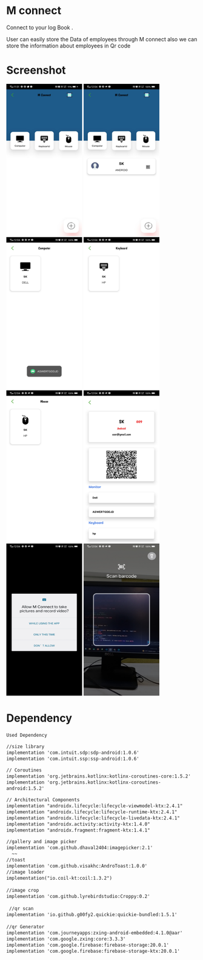 # M connect
Connect to your log Book .

User can easily store the Data of employees through M connect
also we can store the information about employees in Qr code

  
 # Screenshot
  <img width="200" height="400" src="https://github.com/Mr-Sarath/MConnect/blob/master/sample/Screenshot_20221010_113120.jpg">
   <img width="200" height="400" src="https://github.com/Mr-Sarath/MConnect/blob/master/sample/Screenshot_20221010_120411.jpg">
    <img width="200" height="400" src="https://github.com/Mr-Sarath/MConnect/blob/master/sample/Screenshot_20221010_120418.jpg">
    <img width="200" height="400" src="https://github.com/Mr-Sarath/MConnect/blob/master/sample/Screenshot_20221010_120423.jpg">
    <img width="200" height="400" src="https://github.com/Mr-Sarath/MConnect/blob/master/sample/Screenshot_20221010_120427.jpg">
    <img width="200" height="400" src="https://github.com/Mr-Sarath/MConnect/blob/master/sample/Screenshot_20221010_120433.jpg">
        <img width="200" height="400" src="https://github.com/Mr-Sarath/MConnect/blob/master/sample/Screenshot_20221010_120442.jpg">
        <img width="200" height="400" src="https://github.com/Mr-Sarath/MConnect/blob/master/sample/Screenshot_20221010_120454.jpg">


   

 

# Dependency
    Used Dependency
~~~
//size library  
implementation 'com.intuit.sdp:sdp-android:1.0.6'  
implementation 'com.intuit.ssp:ssp-android:1.0.6'
~~~
~~~
// Coroutines  
implementation 'org.jetbrains.kotlinx:kotlinx-coroutines-core:1.5.2'  
implementation 'org.jetbrains.kotlinx:kotlinx-coroutines-android:1.5.2'  
~~~
~~~
// Architectural Components  
implementation "androidx.lifecycle:lifecycle-viewmodel-ktx:2.4.1"  
implementation "androidx.lifecycle:lifecycle-runtime-ktx:2.4.1"  
implementation "androidx.lifecycle:lifecycle-livedata-ktx:2.4.1"  
implementation "androidx.activity:activity-ktx:1.4.0"  
implementation "androidx.fragment:fragment-ktx:1.4.1"
~~~

~~~
//gallery and image picker  
implementation 'com.github.dhaval2404:imagepicker:2.1'  
  ~~
//toast  
implementation 'com.github.visakhc:AndroToast:1.0.0'  
//image loader  
implementation("io.coil-kt:coil:1.3.2")  
  
//image crop  
implementation 'com.github.lyrebirdstudio:Croppy:0.2' 
 
 //qr scan  
implementation 'io.github.g00fy2.quickie:quickie-bundled:1.5.1'  
  
//qr Generator  
implementation 'com.journeyapps:zxing-android-embedded:4.1.0@aar'  
implementation 'com.google.zxing:core:3.3.3'  
implementation 'com.google.firebase:firebase-storage:20.0.1'  
implementation 'com.google.firebase:firebase-storage-ktx:20.0.1'
~~~

   
